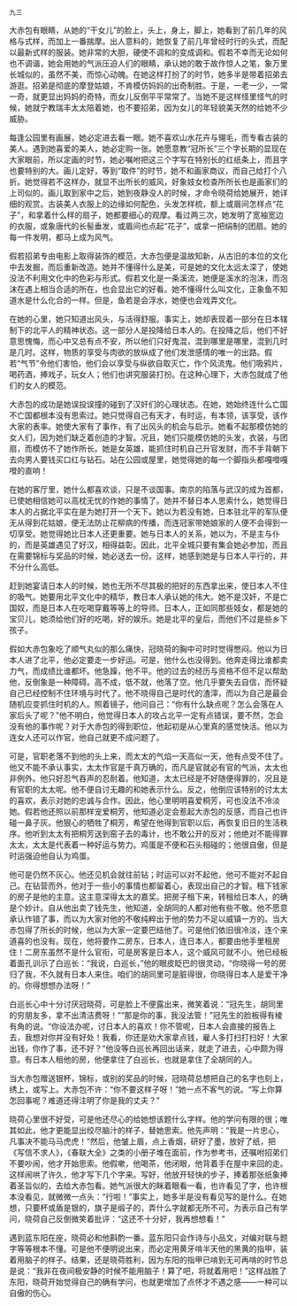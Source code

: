     九三 

   大赤包有眼睛，从她的“干女儿”的脸上，头上，身上，脚上，她看到了前几年的风格与式样，而加上一番揣摩。出人意料的，她恢复了前几年曾经时行的头式，而配以最新式样的服装。她非常的大胆，硬使不调和的变成调和。假若不幸而无论如何也不调谐，她会用她的气派压迫人们的眼睛，承认她的敢于故作惊人之笔，象万里长城似的，虽然不美，而惊心动魄。在她这样打扮了的时节，她多半是带着招弟去游逛。招弟是彻底的摩登姑娘，不肯模仿妈妈的出奇制胜。于是，一老一少，一常一奇，就更显出妈妈的奇特，而女儿反倒平平常常了。当她不是这样怪里怪气的时候，她就宁教瑞丰太太陪着她，也不要招弟，因为女儿的年轻貌美天然的给她不少威胁。

   每逢公园里有画展，她必定进去看一眼。她不喜欢山水花卉与翎毛，而专看古装的美人。遇到她喜爱的美人，她必定购一张。她愿意教“冠所长”三个字长期的显现在大家眼前，所以定画的时节，她必嘱咐把这三个字写在特别长的红纸条上，而且字也要特别的大。画儿定好，等到“取件”的时节，她不和画家商议，而自己给打个八折。她觉得若不这样办，就显不出所长的威风，好象妓女检查所所长也是画家们的上司似的。画儿取到家中之后，她到夜静没人的时候，才命令晓荷给她展开，她详细的观赏。古装美人衣服上的边缘如何配色，头发怎样梳，额上或眉间怎样点“花子”，和拿着什么样的扇子，她都要细心的观摩。看过两三次，她发明了宽袖宽边的衣服，或象唐代的长髻垂发，或眉间也点起“花子”，或拿一把绢制的团扇。她的每一件发明，都马上成为风气。

   假若招弟专由电影上取得装饰的模范，大赤包便是温故知新，从古旧的本位的文化中去发掘，而后重新改造。她并不懂得什么是美，可是她的文化太远太深了，使她没法不利用文化中的色彩与形式。假若文化是一条溪流，她便是溪水的泡沫，而泡沫在遇上相当合适的所在，也会显出它的好看。她不懂得什么叫文化，正象鱼不知道水是什么化合的一样。但是，鱼若是会浮水，她便也会戏弄文化。

   在她的心里，她只知道出风头，与活得舒服。事实上，她却表现着一部分在日本辖制下的北平人的精神状态。这一部分人是投降给日本人的。在投降之后，他们不好意思愧悔，而心中又总有点不安，所以他们只好鬼混，混到哪里是哪里，混到几时是几时。这样，物质的享受与肉欲的放纵成了他们发泄感情的唯一的出路。假若“气节”令他们害怕，他们会以享受与纵欲自取灭亡，作个风流鬼。他们吸鸦片，喝药酒，捧戏子，玩女人；他们也讲究服装打扮。在这种心理下，大赤包就成了他们的女人的模范。

   大赤包的成功是她误投误撞的碰到了汉奸们的心理状态。在她，她始终连什么亡国不亡国都根本没有思索过。她只觉得自己有天才，有时运，有本领，该享受，该作大家的表率。她使大家有了事作，有了出风头的机会与启示。她看不起那模仿她的女人们，因为她们缺乏着创造的才智。况且，她们只能模仿她的头发，衣装，与团扇，而模仿不了她作所长。她是女英雄，能抓住时机自己升官发财，而不手背朝下去向男人要钱买口红与钻石。站在公园或屋里，她觉得她的每一个脚指头都嘎噔嘎噔的直响！

   在她的客厅里，她什么都喜欢谈，只是不谈国事。南京的陷落与武汉的成为首都，已使她相信她可以高枕无忧的作她的事情了。她并不替日本人思索什么，她觉得日本人的占据北平实在是为她打开一个天下。她以为若没有她，日本驻北平的军队便无从得到花姑娘，便无法防止花柳病的传播，而连冠家带她娘家的人便不会得到一切享受。她觉得她比日本人还更重要。她与日本人的关系，她以为，不是主与仆的，而是英雄遇见了好汉，相得益彰。因此，北平全城只要有集会她必参加，而且在需要锦标与奖品的时候，她必送去一份。这样，她感到她是与日本人平行的，并不分什么高低。

   赶到她宴请日本人的时候，她也无所不尽其极的把好的东西拿出来，使日本人不住的吸气。她要用北平文化中的精华，教日本人承认她的伟大。她不是汉奸，不是亡国奴，而是日本人在吃喝穿戴等等上的导师。日本人，正如同那些妓女，都是她的宝贝儿，她须给他们好的吃喝，好的娱乐。她是北平的皇后，而他们不过是些乡下孩子。

   假如大赤包象吃了顺气丸似的那么痛快，冠晓荷的胸中可时时觉得憋闷。他以为日本人进了北平，他必定要走一步好运。可是，他什么也没得到。他奔走得比谁都卖力气，而成绩比谁都坏。他急躁，他不平。他的过去的经历与资格不但不足以帮助他，反倒象是一种障碍。高不成，低不就，他落了空。他几乎要失去自信，而怀疑自己已经控制不住环境与时代了。他不晓得自己是时代的渣滓，而以为自己是最会随机应变抓住时机的人。照着镜子，他问自己：“你有什么缺点呢？怎么会落在人家后头了呢？”他不明白，他觉得日本人的攻占北平一定有点错误，要不然，怎会没有他的事作呢？对于大赤包的得到职位，他起初是从心里真的感觉快活。他以为连女人还可以作官，他自己就更不成问题了。

   可是，官职老落不到他的头上来，而太太的气焰一天高似一天，他有点受不住了。他又不能不承认事实，太太作官是千真万确的，而凡是官就必有官的气派，太太也非例外。他只好忍气吞声的忍耐着。他知道，太太已经是不好随便得罪的，况且是有官职的太太呢。他不便自讨无趣的和她表示什么。反之，他倒应该特别的讨太太的喜欢，表示对她的忠诚与合作。因此，他心里明明喜爱桐芳，可也没法不冷淡她。假若他还照以前那样宠爱桐芳，他知道必定会惹起大赤包的反感，而自己也许碰一鼻子灰。他狠心的牺牲了桐芳，希望在他得到官职以后，再恢复旧日的生活秩序。他听到太太有把桐芳送到窑子去的毒计，也不敢公开的反对；他绝对不能得罪太太，太太是代表着一种好运与势力。鸡蛋是不便和石头相碰的；他很自傲，但是时运强迫他自认为鸡蛋。

   他可是仍然不灰心。他还见机会就往前钻；时运可以对不起他，他可不能对不起自己。在钻营而外，他对于一些小的事情也都留着心，表现出自己的才智。租下钱家的房子是他的主意。这主意深得太太的嘉奖。把房子租下来，转租给日本人，的确是个妙计。自从他出卖了钱先生，他知道，全胡同的人都对他有些不敬。他不愿意承认作错了事，而以为大家对他的不敬纯粹出于他的势力不足以威镇一方的。当大赤包得了所长的时候，他以为大家一定要巴结他了。可是他们依旧很冷淡，连个来道喜的也没有。现在，他将要作二房东，日本人，连日本人，都要由他手里租房住！二房东虽然不是什么官衔，可是房客是日本人，这个威风可就不小。他已经板着面孔训示了白巡长：“我说，白巡长，”他的眼皮眨巴的很灵动，“你晓得一号的房归了我，不久就有日本人来住。咱们的胡同里可是脏得很，你晓得日本人是爱干净的。你得想想办法呀！”

   白巡长心中十分讨厌冠晓荷，可是脸上不便露出来，微笑着说：“冠先生，胡同里的穷朋友多，拿不出清洁费呀！”“那是你的事，我没法管！”冠先生的脸板得有棱有角的说。“你设法办呢，讨日本人的喜欢！你不管呢，日本人会直接的报告上去，我想对你并没有好处！我看，你还是劝大家拿点钱，雇人多打扫打扫好！大家出钱，你作了事，还不好？”他没等白巡长再回出话来，就走了进去，心中颇为得意。有日本人租他的房，他便拿住了白巡长，也就是拿住了全胡同的人。

   当大赤包赠送银杯，锦标，或别的奖品的时候，冠晓荷总想把自己的名字也刻上，绣上，或写上。大赤包不许：“你不要这样子呀！”她一点不客气的说。“写上你算怎回事呢？难道还得注明了你是我的丈夫？”

   晓荷心里很不好受，可是他还尽心的给她想该题什么字样。他的学问有限的很；唯其如此，他才更能显出绞尽脑汁的样子，替她思索。他先声明：“我是一片忠心，凡事决不能马马虎虎！”然后，他皱上眉，点上香烟，研好了墨，放好了纸，把《写信不求人》，《春联大全》之类的小册子堆在面前，作为参考书，还嘱咐招弟们不要吵闹，他才开始思索。他假嗽，他喝茶，他闭眼，他背着手在屋中来回的走。这样闹哄了许久，他才写下几个字来。写好，他放开轻快的步子，捧着那张纸象捧着圣旨似的，去给大赤包看。她气派很大的眯着眼看一看，也许看见了字，也许根本没看见，就微微一点头：“行啦！”事实上，她多半是没有看见写的是什么。在她想，只要杯或盾是银的，旗子是缎子的，弄什么字就都无所不可。为表示自己有学问，晓荷自己反倒微笑着批评：“这还不十分好，我再想想看！”

   遇到蓝东阳在座，晓荷必和他斟酌一番。蓝东阳只会作诗与小品文，对编对联与题字等等根本不懂。可是他不便明说出来，而必定用黄牙啃半天他的黑黄的指甲，装着用脑子的样子。结果，还是晓荷胜利，因为东阳的指甲已啃到无可再啃的时节总是说：“我非在夜间极安静的时候不能用脑子！算了吧，将就着用吧！”这样战胜了东阳，晓荷开始觉得自己的确有学问，也就更增加了点怀才不遇之感——一种可以自傲的伤心。

